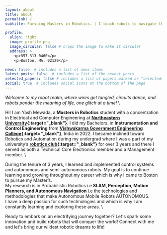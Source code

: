 ```yaml
---
layout: about
title: about
permalink: /
subtitle: Pursuing Masters in Robotics. | I teach robots to navigate the world.

profile:
  align: right
  image: profile.png
  image_circular: false # crops the image to make it circular
  address: >
    <p>857-313-0460</p>
    <p>Boston, MA, 02120</p>

news: false  # includes a list of news items
latest_posts: false  # includes a list of the newest posts
selected_papers: false # includes a list of papers marked as "selected={true}"
social: true  # includes social icons at the bottom of the page
---
```


*Welcome to my robot realm, where wires get tangled, circuits dance, and robots ponder the meaning of life, one glitch at a time!* \

Hi! I am Yash Mewada, a **Masters in Robotics** student with a concentration in Electrical and Computer Engineering at **[Northeastern University](https://graduate.northeastern.edu/program/master-of-science-in-robotics-17772/){:target="\_blank"}**. I did my Bachelors. in **Instrumentation and Control Engineering** from **[Vishwakarma Government Engineering College](https://vgecg.ac.in/){:target="\_blank"}**, India in 2022. I became inclined toward Robotics and Automation during my undergrad where I was a part of my university’s **[robotics club](https://www.gturoboticsclub.in/){:target="\_blank"}** for over 3 years and there I served as both a Technical Core Electronics member and a Management member. \


During the tenure of 3 years, I learned and implemented control systems and autonomous and semi-autonomous robots. My goal is to continue learning and growing throughout my career which is why I came to Boston to pursue my Master’s.  \
My research is in Probabilistic Robotics i.e **SLAM, Perception, Motion Planners, and Autonomous Navigation** i.e the technologies and methodologies that make Autonomous Mobile Robots AUTONOMOUS. \
I have a deep passion for such technologies and which is why I am constantly learning and exploring these areas. \


Ready to embark on an electrifying journey together? Let's spark some innovation and build robots that will conquer the world! Connect with me and let's bring our wildest robotic dreams to life!
